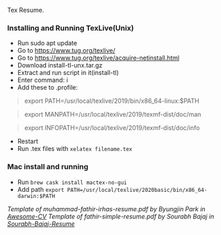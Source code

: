 Tex Resume.

### Installing and Running TexLive(Unix)
 - Run sudo apt update
 - Go to https://www.tug.org/texlive/
 - Go to https://www.tug.org/texlive/acquire-netinstall.html
 - Download install-tl-unx.tar.gz
 - Extract and run script in it(install-tl)
 - Enter command: i
 - Add these to .profile:
 > export PATH=/usr/local/texlive/2019/bin/x86_64-linux:$PATH 

 > export MANPATH=/usr/local/texlive/2019/texmf-dist/doc/man 

 > export INFOPATH=/usr/local/texlive/2019/texmf-dist/doc/info
 - Restart
 - Run .tex files with `xelatex filename.tex`

### Mac install and running
 - Run `brew cask install mactex-no-gui`
 - Add path `export PATH=/usr/local/texlive/2020basic/bin/x86_64-darwin:$PATH`

*Template of muhammad-fathir-irhas-resume.pdf by Byungjin Park in [Awesome-CV](https://github.com/posquit0/Awesome-CV)*
*Template of fathir-simple-resume.pdf by Sourabh Bajaj in [Sourabh-Bajaj-Resume](https://github.com/sb2nov/resume)*